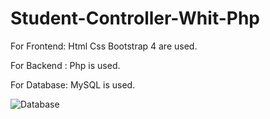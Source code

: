 # Student-Controller-Whit-Php

For Frontend:
  Html
  Css
  Bootstrap 4 are used.

For Backend :
  Php is used.

For Database:
  MySQL is used.
  
  ![Database](https://user-images.githubusercontent.com/20681737/93391242-88e92980-f877-11ea-93f2-8be0c3a32bad.jpg)

  
  
